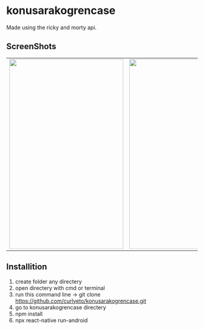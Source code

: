 # konusarakogrencase


Made using the ricky and morty api.


## **ScreenShots**

<table>
<tr>
<td><img src="https://user-images.githubusercontent.com/33760141/118642845-7ea37480-b7e4-11eb-9924-2ea392eabc2d.gif" height="500" width="300"></td>                                                                                                   
<td><img src="https://user-images.githubusercontent.com/33760141/118643078-c5916a00-b7e4-11eb-8557-882466792db6.gif" height="500" width="300"></td>
</tr>
</table>

## **Installition**

1) create folder any directery
2) open directery with cmd or terminal
3) run this command line -> git clone https://github.com/curlyeto/konusarakogrencase.git
4) go to konusarakogrencase directery
5) npm install
6) npx react-native run-android
